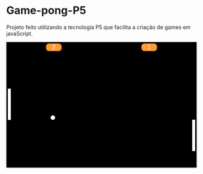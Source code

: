 # Game-pong-P5

Projeto feito utilizando a tecnologia P5 que facilita a criação de games em javaScript.

![Screenshot do jogo](https://github.com/thiago514/Game-pong-P5/blob/main/Gif_Pong.gif)

